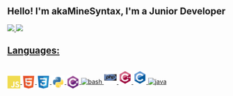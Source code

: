 ## Hello! I'm akaMineSyntax, I'm a Junior Developer


 <div>
  <a href="https://github.com/akaMineSyntax">
  <img height="180em" src="https://github-readme-stats.vercel.app/api?username=akaMineSyntax&show_icons=true&theme=dracula&include_all_commits=true&count_private=true"/>
  <img height="180em" src="https://github-readme-stats.vercel.app/api/top-langs/?username=akaMineSyntax&layout=compact&langs_count=7&theme=dracula"/>
</div>

## Languages:

<div style="display: inline_block"><br>
  <img align="center" alt="Rafa-Js" height="30" width="30" src="https://raw.githubusercontent.com/devicons/devicon/master/icons/javascript/javascript-plain.svg">
  <img align="center" alt="Rafa-HTML" height="30" width="30" src="https://raw.githubusercontent.com/devicons/devicon/master/icons/html5/html5-original.svg">
  <img align="center" alt="Rafa-CSS" height="30" width="30" src="https://raw.githubusercontent.com/devicons/devicon/master/icons/css3/css3-original.svg">
  <img align="center" alt="Rafa-Python" height="30" width="30" src="https://raw.githubusercontent.com/devicons/devicon/master/icons/python/python-original.svg">
  <img align="center" alt="Rafa-Csharp" height="30" width="30" src="https://raw.githubusercontent.com/devicons/devicon/master/icons/csharp/csharp-original.svg">
  <img src="https://www.vectorlogo.zone/logos/gnu_bash/gnu_bash-icon.svg" alt="bash" width="30" height="30"/>
  <img src="https://raw.githubusercontent.com/devicons/devicon/master/icons/php/php-original.svg" alt="php" width="30" height="30"/>
  <img src="https://raw.githubusercontent.com/devicons/devicon/master/icons/cplusplus/cplusplus-original.svg" alt="cplusplus" width="30" height="30"/>
  <img src="https://raw.githubusercontent.com/devicons/devicon/master/icons/c/c-original.svg" alt="c" width="30" height="30"/>
  <img src="https://encrypted-tbn0.gstatic.com/images?q=tbn:ANd9GcROd-k53lT1qasGlUJkdTSZa-HyWTI0SylwL6iDR_8ze1K4GuWVWWVb_aW9kn7Pc3wl6z4&usqp=CAU" alt="java" width="30" height="30"/>
</div>

 
